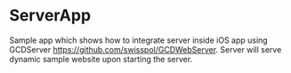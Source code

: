 # ServerApp
Sample app which shows how to integrate server inside iOS app using GCDServer https://github.com/swisspol/GCDWebServer. 
Server will serve dynamic sample website upon starting the server.
